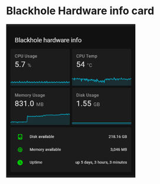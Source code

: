 <h1>Blackhole Hardware info card</h1>

<img src="Pics/Blackhole hardware info.png" width="350" title="Blackhole hardware info example" alt="Blackhole hardware info example">